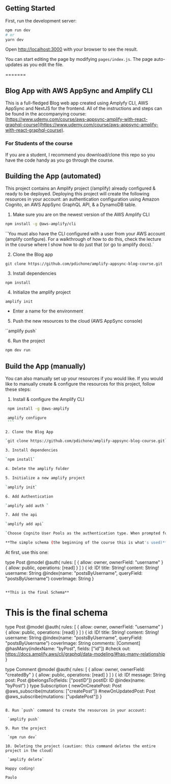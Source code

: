 ## Getting Started

First, run the development server:

```bash
npm run dev
# or
yarn dev
```

Open [http://localhost:3000](http://localhost:3000) with your browser to see the result.

You can start editing the page by modifying `pages/index.js`. The page auto-updates as you edit the file.

=======

## Blog App with AWS AppSync and Amplify CLI

This is a full-fledged Blog web app created using Amplyfy CLI, AWS AppSync and NextJS for the frontend. All of the instructions and steps can be found in the accompanying course: [https://www.udemy.com/course/aws-appsync-amplify-with-react-graphql-course](https://www.udemy.com/course/aws-appsync-amplify-with-react-graphql-course).

### For Students of the course

If you are a student, I recommend you download/clone this repo so you have the code handy as you go through the course.

## Building the App (automated)

This project contains an Amplify project (/amplify) already configured & ready to be deployed. Deploying this project will create the following resources in your account: an authentication configuration using Amazon Cognito, an AWS AppSync GraphQL API, & a DynamoDB table.

1. Make sure you are on the newest version of the AWS Amplify CLI

```bash
npm install -g @aws-amplify/cli
```

``You must also have the CLI configured with a user from your AWS account (amplify configure). For a walkthrough of how to do this, check the lecture in the course where I show how to do just that (or go to amplify docs).`

2. Clone the Blog app

`git clone https://github.com/pdichone/amplify-appsync-blog-course.git`

3. Install dependencies

`npm install`

4. Initialize the amplify project

`amplify init`

- Enter a name for the environment

5. Push the new resources to the cloud (AWS AppSync console)

``amplify push`

6. Run the project

```bash
npm dev run
```

## Build the App (manually)

You can also manually set up your resources if you would like. If you would like to manually create & configure the resources for this project, follow these steps:

1. Install & configure the Amplify CLI

````bash
 npm install -g @aws-amplify

 amplify configure
 ```

2. Clone the Blog App

`git clone https://github.com/pdichone/amplify-appsync-blog-course.git`

3. Install dependencies

`npm install`

4. Delete the amplify folder

5. Initialize a new amplify project

`amplify init`

6. Add Authentication

`amplify add auth `

7. Add the api

`amplify add api`

`Choose Cognito User Pools as the authentication type. When prompted for the GraphQL schema, use the following schema: `

**The simple schema (the beginning of the course this is what's used)**

````

At first, use this one:

type Post
@model
@auth(
rules: [
{ allow: owner, ownerField: "username" }
{ allow: public, operations: [read] }
]
) {
id: ID!
title: String!
content: String!
username: String
@index(name: "postsByUsername", queryField: "postsByUsername")
coverImage: String
}

```

**This is the final Schema**

```

# This is the final schema

type Post
@model
@auth(
rules: [
{ allow: owner, ownerField: "username" }
{ allow: public, operations: [read] }
]
) {
id: ID!
title: String!
content: String!
username: String
@index(name: "postsByUsername", queryField: "postsByUsername")
coverImage: String
comments: [Comment] @hasMany(indexName: "byPost", fields: ["id"]) #check out: https://docs.amplify.aws/cli/graphql/data-modeling/#has-many-relationship
}

type Comment
@model
@auth(
rules: [
{ allow: owner, ownerField: "createdBy" }
{ allow: public, operations: [read] }
]
) {
id: ID!
message: String
post: Post @belongsTo(fields: ["postID"])
postID: ID @index(name: "byPost")
}
type Subscription {
newOnCreatePost: Post @aws_subscribe(mutations: ["createPost"])
#newOnUpdatedPost: Post @aws_subscribe(mutations: ["updatePost"])
}

```

8. Run `push` command to create the resources in your account:

 `amplify push`

9. Run the project

 `npm run dev`

10. Deleting the project (caution: this command deletes the entire project in the cloud)

 `amplify delete`

Happy coding!

Paulo
```
